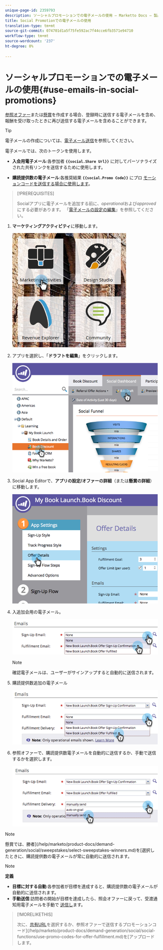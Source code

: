 ```yaml
---
unique-page-id: 2359793
description: ソーシャルプロモーションでの電子メールの使用 — Marketto Docs — 製品ドキュメント
title: Social Promotionでの電子メールの使用
translation-type: tm+mt
source-git-commit: 074701d1a5f75fe592ac7f44cce6fb3571e94710
workflow-type: tm+mt
source-wordcount: '237'
ht-degree: 0%

---
```



# ソーシャルプロモーションでの電子メールの使用{#use-emails-in-social-promotions}

[参照オファー](/help/marketo/product-docs/demand-generation/social/referral-offers/create-a-referral-offer.md)または[懸賞](/help/marketo/product-docs/demand-generation/social/sweepstakes/create-sweepstakes.md)を作成する場合、登録時に送信する電子メールを含め、報酬を受け取ったときに再び送信する電子メールを含めることができます。

>[!TIP]
>
>電子メールの作成については、[電子メール送信](/help/marketo/getting-started/quick-wins/send-an-email.md)を参照してください。

電子メールでは、次のトークンを使用します。

* **入会用電子メール**:各参加者 **`{{social.Share Url}}`** に対してパーソナライズされた共有リンクを送信するために使用します。

* **購読提供数の電子メール**:各推奨結果 **`{{social.Promo Code}}`** にプロ [モーションコードを送信する場合に使用します](/help/marketo/product-docs/demand-generation/social/social-functions/use-promo-codes-for-offer-fulfillment.md)。

>[!PREREQUISITES]
>
>Socialアプリに電子メールを追加する前に、_operational_&#x200B;および&#x200B;_approved_&#x200B;にする必要があります。 「[電子メールの設定の編集](/help/marketo/product-docs/email-marketing/general/functions-in-the-editor/make-an-email-operational.md)」を参照してください。

1. **マーケティングアクティビティ**&#x200B;に移動します。

   ![](assets/ma.png)

1. アプリを選択し、「**ドラフトを編集**」をクリックします。

   ![](assets/image2014-9-19-16-3a12-3a33.png)

1. Social App Editorで、**アプリの設定/オファーの詳細**（または&#x200B;**懸賞の詳細**）に移動します。

   ![](assets/image2014-9-19-16-3a12-3a41.png)

1. 入追加会用の電子メール。

   ![](assets/image2014-9-19-16-3a12-3a49.png)

   >[!NOTE]
   >
   >確認電子メールは、ユーザーがサインアップすると自動的に送信されます。

1. 購読提供数追加の電子メール

   ![](assets/image2014-9-19-16-3a15-3a26.png)

1. 参照オファーで、購読提供数電子メールを自動的に送信するか、手動で送信するかを選択します。

   ![](assets/image2014-9-19-16-3a15-3a36.png)

>[!NOTE]
>
>懸賞では、勝者](/help/marketo/product-docs/demand-generation/social/sweepstakes/select-sweepstakes-winners.md)を[選択したときに、購読提供数の電子メールが常に自動的に送信されます。

>[!NOTE]
>
>**定義**
>
>* **目標に対する自動**:各参加者が目標を達成すると、購読提供数の電子メールが自動的に送信されます。
>* **手動送信**:訪問者の開始が目標を達成したら、照会オファーに戻って、受渡通知用電子メールを手動で [送信し](/help/marketo/product-docs/demand-generation/social/referral-offers/send-referral-offer-fulfillment-email.md)ます。

>



>[!MORELIKETHIS]
>
>次に、[共有URL](/help/marketo/product-docs/demand-generation/social/social-functions/choose-the-share-url-for-a-social-app.md)を選択するか、参照オファーで送信するプロモーションコード](/help/marketo/product-docs/demand-generation/social/social-functions/use-promo-codes-for-offer-fulfillment.md)を[アップロードします。

